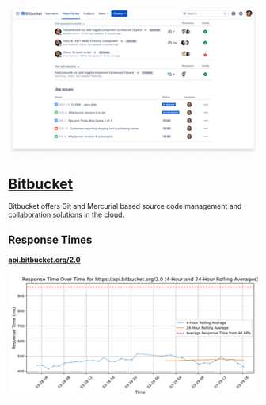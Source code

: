 [![Visit Bitbucket](imagePreview.png)](https://bitbucket.org/product)

# [Bitbucket](https://bitbucket.org/product)

Bitbucket offers Git and Mercurial based source code management and collaboration solutions in the cloud.

## Response Times

#### [api.bitbucket.org/2.0](https://api.bitbucket.org/2.0)

![api.bitbucket.org/2.0](response-time-charts/6170692e6269746275636b65742e6f72672f322e30.svg)
